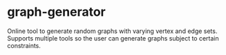 # graph-generator
Online tool to generate random graphs with varying vertex and edge sets. Supports multiple tools so the user can generate graphs subject to certain constraints.
